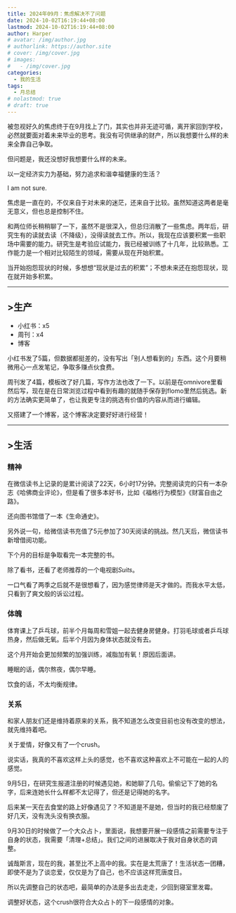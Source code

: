 ```yaml
---
title: 2024年09月：焦虑解决不了问题
date: 2024-10-02T16:19:44+08:00
lastmod: 2024-10-02T16:19:44+08:00
author: Harper
# avatar: /img/author.jpg
# authorlink: https://author.site
# cover: /img/cover.jpg
# images:
#   - /img/cover.jpg
categories:
  - 我的生活
tags:
  - 月总结
# nolastmod: true
# draft: true
---
```



<!--more-->


被忽视好久的焦虑终于在9月找上了门，其实也并非无迹可循，离开家回到学校，必然就要面对着未来毕业的思考。我没有可供继承的财产，所以我想要什么样的未来全靠自己争取。

但问题是，我还没想好我想要什么样的未来。

以一定经济实力为基础，努力追求和谐幸福健康的生活？

I am not sure.

焦虑是一直在的，不仅来自于对未来的迷茫，还来自于比较。虽然知道这两者是毫无意义，但也总是控制不住。

和两位师长稍稍聊了一下，虽然不是很深入，但总归消散了一些焦虑。两年后，研究生有的读就去读（不降级），没得读就去工作。所以，我现在应该要积累一些职场中需要的能力。研究生是考验应试能力，我已经被训练了十几年，比较熟悉。工作能力是一个相对比较陌生的领域，需要从现在开始积累。

当开始抱怨现状的时候，多想想“现状是过去的积累”；不想未来还在抱怨现状，现在就开始多积累。

---
## >生产

- 小红书：x5
- 周刊：x4
- 博客

小红书发了5篇，但数据都挺差的，没有写出「别人想看到的」东西。这个月要稍微用心一点发笔记，争取多赚点伙食费。

周刊发了4篇，模板改了好几篇，写作方法也改了一下。以前是在omnivore里看然后写，现在是在日常浏览过程中看到有趣的就随手保存到flomo里然后挑选。新的方法确实更简单了，也让我更专注的挑选有价值的内容从而进行编辑。

又搭建了一个博客，这个博客决定要好好进行经营！

---
## >生活

### 精神

在微信读书上记录的是累计阅读了22天，6小时17分钟。完整阅读完的只有一本杂志《哈佛商业评论》，但是看了很多本好书，比如《福格行为模型》《财富自由之路》。

还向图书馆借了一本《生命通史》。

另外说一句，给微信读书充值了5元参加了30天阅读的挑战。然几天后，微信读书新增借阅功能。

下个月的目标是争取看完一本完整的书。

除了看书，还看了老师推荐的一个电视剧*Suits*。

一口气看了两季之后就不是很想看了，因为感觉律师是天才做的。而我水平太低，只看到了爽文般的诉讼过程。
### 体魄

体育课上了乒乓球，前半个月每周和雪姐一起去健身房健身。打羽毛球或者乒乓球热身，然后做无氧。后半个月因为身体状态就没有去。

这个月开始会更加频繁的加强训练，减脂加有氧！原因后面讲。

睡眠的话，偶尔熬夜，偶尔早睡。

饮食的话，不太均衡规律。

### 关系

和家人朋友们还是维持着原来的关系，我不知道怎么改变目前也没有改变的想法，就先维持着吧。

关于爱情，好像又有了一个crush。

说实话，我真的不喜欢这样上头的感觉，也不喜欢这种喜欢上不可能在一起的人的感觉。

9月5日，在研究生报道注册的时候遇见她，和她聊了几句。偷偷记下了她的名字，后来连她长什么样都不太记得了，但还是记得她的名字。

后来某一天在去食堂的路上好像遇见了？不知道是不是她，但当时的我已经颓废了好几天，没有洗头没有换衣服。

9月30日的时候做了一个大众占卜，里面说，我想要开展一段感情之前需要专注于自身的状态，我需要「清理+总结」。我们之间的进展取决于我对自身状态的调整。

诚哉斯言，现在的我，甚至比不上高中的我。实在是太荒唐了！生活状态一团糟，即使不是为了谈恋爱，仅仅是为了自己，也不应该这样荒唐度日。

所以先调整自己的状态吧，最简单的办法是多出去走走，少回到寝室里发霉。

调整好状态，这个crush很符合大众占卜的下一段感情的对象。
